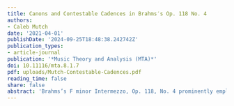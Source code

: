 ```yaml
---
title: Canons and Contestable Cadences in Brahms′s Op. 118 No. 4
authors:
- Caleb Mutch
date: '2021-04-01'
publishDate: '2024-09-25T18:48:38.242742Z'
publication_types:
- article-journal
publication: '*Music Theory and Analysis (MTA)*'
doi: 10.11116/mta.8.1.7
pdf: uploads/Mutch-Contestable-Cadences.pdf
reading_time: false
share: false
abstract: 'Brahms’s F minor Intermezzo, Op. 118, No. 4 prominently employs the fusty compositional technique of strict canon at the octave. Yet Brahms embeds this canon in music that is anything but fusty: as I demonstrate, unexpected features abound in the textures, dissonance treatment, modulatory schemes, and motives with which Brahms girds the canon. The movement’s approach to cadences is also remarkable. The presence of a continuous canon automatically precludes all voices coming to rest simultaneously, but Brahms further attenuates the piece’s cadences. Most notably, in this movement Brahms avoids traditional authentic-cadence closure entirely, writing not a single cadential progression from a root-position C major chord to a root-position F chord. Instead, I argue that Brahms effects tonal closure by using the augmented-sixth chord, which supplants the dominant’s usual function. He does this most obviously by repeating the augmented-sixth sonority in prominent positions within the ternary form’s final A section.  I also show that Brahms artfully foreshadows this chord’s importance in the initial A section, where he successively tonicizes each member of that harmony.'
---
```


